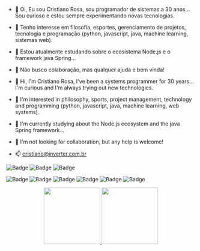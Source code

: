 - 👋 Oi, Eu sou Cristiano Rosa, sou programador de sistemas a 30 anos... Sou curioso e estou sempre experimentando novas tecnologias.
- 👀 Tenho interesse em filosofia, esportes, gerenciamento de projetos, tecnologia e programação (python, javascript, java, machine learning, sistemas web). 
- 🌱 Estou atualmente estudando sobre o ecosistema Node.js e o framework java Spring...
- 💞️ Não busco colaboração, mas qualquer ajuda e bem vinda!

- 👋 Hi, I'm Cristiano Rosa, I've been a systems programmer for 30 years... I'm curious and I'm always trying out new technologies.
- 👀 I'm interested in philosophy, sports, project management, technology and programming (python, javascript, java, machine learning, web systems).
- 🌱 I'm currently studying about the Node.js ecosystem and the java Spring framework...
- 💞️ I'm not looking for collaboration, but any help is welcome!

- 📫 cristiano@inverter.com.br

![Badge](https://img.shields.io/static/v1?label=Microsoft&message=MCP&color=7ab317&style=flat-square)
![Badge](https://img.shields.io/static/v1?label=Sun&message=SCJP&color=2496ED&style=flat-square)
![Badge](https://img.shields.io/static/v1?label=Scrum%20Foundation&message=SFPC&color=ED8B00&style=flat-square)

![Badge](https://img.shields.io/badge/Docker-2496ED?style=for-the-badge&logo=docker&logoColor=white)
![Badge](https://img.shields.io/badge/jQuery-0769AD?style=for-the-badge&logo=jquery&logoColor=white)
![Badge](https://img.shields.io/badge/Spring-6DB33F?style=for-the-badge&logo=spring&logoColor=white)
![Badge](https://img.shields.io/badge/Material--UI-0081CB?style=for-the-badge&logo=material-ui&logoColor=white)
![Badge](https://img.shields.io/badge/Java-ED8B00?style=for-the-badge&logo=java&logoColor=white)
![Badge](https://img.shields.io/badge/Python-14354C?style=for-the-badge&logo=python&logoColor=white)

<div align="center">
<a href="https://github.com/cristianorosa">
<img height="150em" src="https://github-readme-stats.vercel.app/api/top-langs/?username=cristianorosa&layout=compact&langs_count=7&theme=dracula"/>
<img height="150em" src="https://github-readme-stats.vercel.app/api?username=cristianorosa&show_icons=true&theme=dracula&include_all_commits=true&count_private=true"/>
</div>
